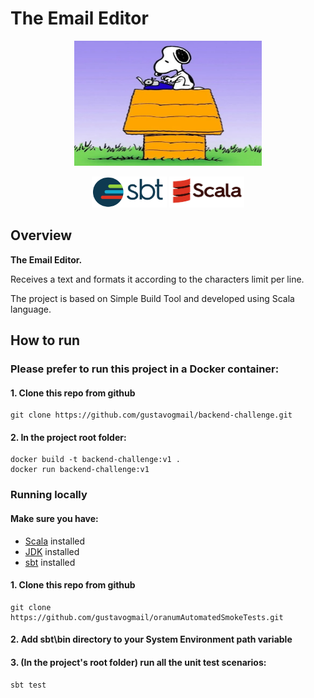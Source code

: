 # The Email Editor

<p align="center">
  <img src="./images/logo.png" height="200" width="300" />
</p>

<div align="center">
    <img src="./images/sbt-logo.png" height="50" width="120" />
    <img src="./images/scala-logo.png" height="50" width="120" />
</div>

## Overview

<strong>The Email Editor.</strong>

Receives a text and formats it according to the characters limit per line.

The project is based on Simple Build Tool and developed using Scala language.

## How to run
### Please prefer to run this project in a Docker container:
#### 1. Clone this repo from github
    git clone https://github.com/gustavogmail/backend-challenge.git
#### 2. In the project root folder:
    docker build -t backend-challenge:v1 .
    docker run backend-challenge:v1

### Running locally
#### Make sure you have: 
<ul>
    <li><a href="https://docs.scala-lang.org/getting-started/index.html">Scala</a> installed</li>
    <li><a href="https://www.oracle.com/java/technologies/downloads/#jdk18-windows">JDK</a> installed</li>
    <li><a href="https://www.scala-sbt.org/download.html">sbt</a> installed</li>
</ul>

#### 1. Clone this repo from github
    git clone https://github.com/gustavogmail/oranumAutomatedSmokeTests.git
#### 2. Add sbt\bin directory to your System Environment path variable

#### 3. (In the project's root folder) run all the unit test scenarios:
    sbt test
